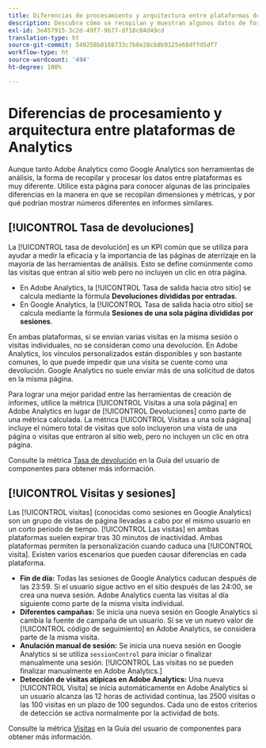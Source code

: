 ```yaml
---
title: Diferencias de procesamiento y arquitectura entre plataformas de Analytics
description: Descubra cómo se recopilan y muestran algunos datos de forma diferente entre plataformas como Adobe Analytics y Google Analytics.
exl-id: 3e457915-3c2d-49f7-9b77-df18c04d49cd
translation-type: ht
source-git-commit: 549258b0168733c7b0e28cb8b9125e68dffd5df7
workflow-type: ht
source-wordcount: '494'
ht-degree: 100%

---
```


# Diferencias de procesamiento y arquitectura entre plataformas de Analytics

Aunque tanto Adobe Analytics como Google Analytics son herramientas de análisis, la forma de recopilar y procesar los datos entre plataformas es muy diferente. Utilice esta página para conocer algunas de las principales diferencias en la manera en que se recopilan dimensiones y métricas, y por qué podrían mostrar números diferentes en informes similares.

## [!UICONTROL Tasa de devoluciones]

La [!UICONTROL tasa de devolución] es un KPI común que se utiliza para ayudar a medir la eficacia y la importancia de las páginas de aterrizaje en la mayoría de las herramientas de análisis. Esto se define comúnmente como las visitas que entran al sitio web pero no incluyen un clic en otra página.

* En Adobe Analytics, la [!UICONTROL Tasa de salida hacia otro sitio] se calcula mediante la fórmula **Devoluciones divididas por entradas**.
* En Google Analytics, la [!UICONTROL Tasa de salida hacia otro sitio] se calcula mediante la fórmula **Sesiones de una sola página divididas por sesiones**.

En ambas plataformas, si se envían varias visitas en la misma sesión o visitas individuales, no se consideran como una devolución. En Adobe Analytics, los vínculos personalizados están disponibles y son bastante comunes, lo que puede impedir que una visita se cuente como una devolución. Google Analytics no suele enviar más de una solicitud de datos en la misma página.

Para lograr una mejor paridad entre las herramientas de creación de informes, utilice la métrica [!UICONTROL Visitas a una sola página] en Adobe Analytics en lugar de [!UICONTROL Devoluciones] como parte de una métrica calculada. La métrica [!UICONTROL Visitas a una sola página] incluye el número total de visitas que solo incluyeron una vista de una página o visitas que entraron al sitio web, pero no incluyen un clic en otra página.

Consulte la métrica [Tasa de devolución](/help/components/metrics/bounce-rate.md) en la Guía del usuario de componentes para obtener más información.

## [!UICONTROL Visitas y sesiones]

Las [!UICONTROL visitas] (conocidas como sesiones en Google Analytics) son un grupo de vistas de página llevadas a cabo por el mismo usuario en un corto período de tiempo. [!UICONTROL Las visitas] en ambas plataformas suelen expirar tras 30 minutos de inactividad. Ambas plataformas permiten la personalización cuando caduca una [!UICONTROL visita]. Existen varios escenarios que pueden causar diferencias en cada plataforma.

* **Fin de día:** Todas las sesiones de Google Analytics caducan después de las 23:59. Si el usuario sigue activo en el sitio después de las 24:00, se crea una nueva sesión. Adobe Analytics cuenta las visitas al día siguiente como parte de la misma visita individual.
* **Diferentes campañas:** Se inicia una nueva sesión en Google Analytics si cambia la fuente de campaña de un usuario. Si se ve un nuevo valor de [!UICONTROL código de seguimiento] en Adobe Analytics, se considera parte de la misma visita.
* **Anulación manual de sesión:** Se inicia una nueva sesión en Google Analytics si se utiliza `sessionControl` para iniciar o finalizar manualmente una sesión. [!UICONTROL Las visitas no se pueden finalizar manualmente en Adobe Analytics.]
* **Detección de visitas atípicas en Adobe Analytics:** Una nueva [!UICONTROL Visita] se inicia automáticamente en Adobe Analytics si un usuario alcanza las 12 horas de actividad continua, las 2500 visitas o las 100 visitas en un plazo de 100 segundos. Cada uno de estos criterios de detección se activa normalmente por la actividad de bots.

Consulte la métrica [Visitas](/help/components/metrics/visits.md) en la Guía del usuario de componentes para obtener más información.
